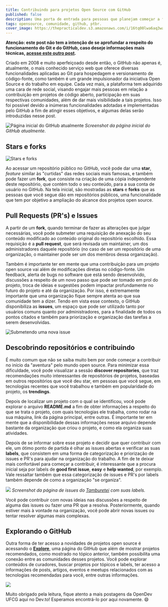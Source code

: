 ```yaml
---
title: Contribuindo para projetos Open Source com GitHub
published: false
description: Uma porta de entrada para pessoas que planejam começar a fazer contribuições para organizações open source.
tags: opensource, comunidade, github, ptbr.
cover_image: https://thepracticaldev.s3.amazonaws.com/i/16tq00lwa6aq3wak8jsf.jpg
---
```


**Atenção: este post não tem a intenção de se aprofundar a respeito do funcionamento do Git e do GitHub, caso deseje informações mais técnicas, [acesse este outro post](https://medium.com/@Juliobguedes/entendendo-git-883464f379de).**

Criado em 2008 e muito aperfeiçoado desde então, o GitHub não apenas é, atualmente, o mais conhecido serviço web que oferece diversas funcionalidades aplicadas ao Git para hospedagem e versionamento de código-fonte, como também é um grande impulsionador da iniciativa Open Source e do trabalho em equipe. Cada vez mais, a plataforma tem adquirido uma cara de rede social, visando engajar mais pessoas em relação a contribuição em projetos de código aberto, participação em suas respectivas comunidades, além de dar mais visibilidade a tais projetos. Isso foi possível devido a inúmeras funcionalidades adotadas e implementadas pelo GitHub a fim de atingir esses objetivos, e algumas delas serão introduzidas nesse post.

![Página inicial do GitHub atualmente](https://thepracticaldev.s3.amazonaws.com/i/ca2pyzgamadnsl53fbgn.png)
*Screenshot da página inicial do GitHub atualmente*.

## Stars e forks
![Stars e forks](https://thepracticaldev.s3.amazonaws.com/i/pu4yui075180v6w6k318.png)

Ao acessar um repositório público no GitHub, você pode dar uma **star**, *feature* similar às "curtidas" das redes sociais mais famosas, e também pode fazer um **fork**, que consiste na criação de uma cópia independente deste repositório, que contém todo o seu conteúdo, para a sua conta de usuário no GitHub. Na tela inicial, são mostradas as **stars** e **forks** que as pessoas que você segue dão em repositórios públicos, uma funcionalidade que tem por objetivo a ampliação do alcance dos projetos open source.

## Pull Requests (PR's) e Issues

A partir de um **fork**, quando terminar de fazer as alterações que julgar necessárias, você pode submeter uma requisição de anexação do seu conteúdo modificado ao conteúdo original do repositório escolhido. Essa requisição é a **pull request**, que será revisada um maintainer, um dos administradores daquele repositório (no caso de ser um repositório de uma organização, o maintainer pode ser um dos membros dessa organização).

Também é importante ter em mente que uma contribuição para um projeto open source vai além de modificações diretas no código-fonte. Um feedback, alerta de bugs no software que está sendo desenvolvido, discussões a respeito de um novo passo que pode ser tomado em prol do projeto, troca de ideias e sugestões podem impactar profundamente no futuro do projeto e até da organização. Por isso, é extremamente importante que uma organização fique sempre atenta ao que sua comunidade tem a dizer. Tendo em vista esse contexto, o GitHub disponibiliza as **issues**, um espaço que pode ser utilizado tanto por usuários comuns quanto por administradores, para a finalidade de todos os pontos citados e também para priorização e organização das tarefas a serem desenvolvidas.

![Submetendo uma nova issue](https://thepracticaldev.s3.amazonaws.com/i/c7hx2r6s9rhuauhmbsx7.png)

## Descobrindo repositórios e contribuindo

É muito comum que não se saiba muito bem por onde começar a contribuir no início da "aventura" pelo mundo open source. Para minimizar essa dificuldade, você pode visualizar a sessão **discover repositories**, que traz recomendações muito interessantes de repositórios de projetos, baseadas em outros repositórios que você deu star, em pessoas que você segue, em tecnologias recentes que você trabalhou e também em popularidade do projeto, os **trendings**.

Depois de localizar um projeto com o qual se identificou, você pode explorar o arquivo **README.md** a fim de obter informações a respeito do que se trata o projeto, com quais tecnologias ele trabalha, como rodar na sua máquina, link da página principal, entre outras. É importante ter em mente que a disponibilidade dessas informações nesse arquivo depende bastante da organização que criou o projeto, e como ela organiza suas atividades.

Depois de se informar sobre esse projeto e decidir que quer contribuir com ele, um ótimo ponto de partida é olhar as issues abertas e verificar as suas **labels**, que consistem em uma forma de categorização e priorização de issues e PR's para ajudar na organização do trabalho. A fim de te deixar mais confortável para começar a contribuir, é interessante que a procura inicial seja por labels de **good first issue**, **easy** e **help wanted**, por exemplo. Vale ressaltar também que essa categorização de issues e PR's por labels também depende de como a organização "se organiza".

![](https://thepracticaldev.s3.amazonaws.com/i/pjm9maf3lt611kbhjlzr.png)
*Screenshot da página de issues do [Tamburetei](https://github.com/OpenDevUFCG/Tamburetei) com suas labels.*

Você pode contribuir com novas ideias nas discussões a respeito de alguma das issues ou fazer uma PR que a resolva. Posteriormente, quando estiver mais à vontade na organização, você pode abrir novas issues ou tentar resolver algumas mais complexas.

## Explorando o GitHub

Outra forma de ter acesso a novidades de projetos open source é acessando o **[Explore](https://github.com/explore)**, uma página do GitHub que além de mostrar projetos recomendados, como mostrado no tópico anterior, também possibilita uma conexão entre as comunidades desses projetos. Você pode explorar conteúdos de curadores, buscar projetos por tópicos e labels, ter acesso a informações de posts, artigos, eventos e meetups relacionados com as tecnologias recomendadas para você, entre outras informações.

![](https://thepracticaldev.s3.amazonaws.com/i/ngl2p0mpmwzd6x8dzziq.png)

Muito obrigado pela leitura, fique atento a mais postagens da OpenDev UFCG aqui no Dev.to! Esperamos encontrá-lo por aqui novamente. :smile:
